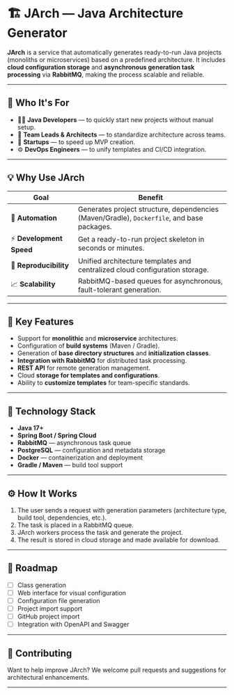 # 🏗️ JArch — Java Architecture Generator

**JArch** is a service that automatically generates ready-to-run Java projects (monoliths or microservices) based on a predefined architecture.
It includes **cloud configuration storage** and **asynchronous generation task processing** via **RabbitMQ**, making the process scalable and reliable.

---

## 🚀 Who It's For

* 👨‍💻 **Java Developers** — to quickly start new projects without manual setup.
* 🧠 **Team Leads & Architects** — to standardize architecture across teams.
* 🚀 **Startups** — to speed up MVP creation.
* ⚙️ **DevOps Engineers** — to unify templates and CI/CD integration.

---

## 💡 Why Use JArch

| Goal                    | Benefit                                                                                    |
| ----------------------- | ------------------------------------------------------------------------------------------ |
| 🧩 **Automation**       | Generates project structure, dependencies (Maven/Gradle), `Dockerfile`, and base packages. |
| ⚡ **Development Speed** | Get a ready-to-run project skeleton in seconds or minutes.                                 |
| 🔁 **Reproducibility**  | Unified architecture templates and centralized cloud configuration storage.                |
| 📈 **Scalability**      | RabbitMQ-based queues for asynchronous, fault-tolerant generation.                         |

---

## 🧱 Key Features

* Support for **monolithic** and **microservice** architectures.
* Configuration of **build systems** (Maven / Gradle).
* Generation of **base directory structures** and **initialization classes**.
* **Integration with RabbitMQ** for distributed task processing.
* **REST API** for remote generation management.
* Cloud **storage for templates and configurations**.
* Ability to **customize templates** for team-specific standards.

---

## 🧩 Technology Stack

* **Java 17+**
* **Spring Boot / Spring Cloud**
* **RabbitMQ** — asynchronous task queue
* **PostgreSQL** — configuration and metadata storage
* **Docker** — containerization and deployment
* **Gradle / Maven** — build tool support

---

## ⚙️ How It Works

1. The user sends a request with generation parameters (architecture type, build tool, dependencies, etc.).
2. The task is placed in a RabbitMQ queue.
3. JArch workers process the task and generate the project.
4. The result is stored in cloud storage and made available for download.

---

## 🧰 Roadmap

* [ ] Class generation
* [ ] Web interface for visual configuration
* [ ] Configuration file generation
* [ ] Project import support
* [ ] GitHub project import
* [ ] Integration with OpenAPI and Swagger

---

## 🤝 Contributing

Want to help improve JArch?
We welcome pull requests and suggestions for architectural enhancements.

---
